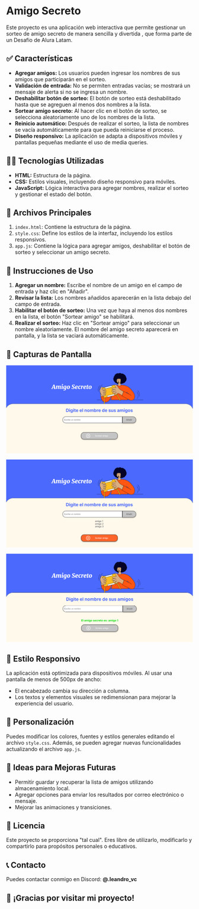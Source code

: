# Amigo Secreto

Este proyecto es una aplicación web interactiva que permite gestionar un sorteo de amigo secreto de manera sencilla y divertida , que forma parte de un Desafio de Alura Latam.

## ✅ Características

- **Agregar amigos:** Los usuarios pueden ingresar los nombres de sus amigos que participarán en el sorteo.
- **Validación de entrada:** No se permiten entradas vacías; se mostrará un mensaje de alerta si no se ingresa un nombre.
- **Deshabilitar botón de sorteo:** El botón de sorteo está deshabilitado hasta que se agreguen al menos dos nombres a la lista.
- **Sortear amigo secreto:** Al hacer clic en el botón de sorteo, se selecciona aleatoriamente uno de los nombres de la lista.
- **Reinicio automático:** Después de realizar el sorteo, la lista de nombres se vacía automáticamente para que pueda reiniciarse el proceso.
- **Diseño responsivo:** La aplicación se adapta a dispositivos móviles y pantallas pequeñas mediante el uso de media queries.

## 👨‍💻 Tecnologías Utilizadas

- **HTML:** Estructura de la página.
- **CSS:** Estilos visuales, incluyendo diseño responsivo para móviles.
- **JavaScript:** Lógica interactiva para agregar nombres, realizar el sorteo y gestionar el estado del botón.

## 📂 Archivos Principales

1. `index.html`: Contiene la estructura de la página.
2. `style.css`: Define los estilos de la interfaz, incluyendo los estilos responsivos.
3. `app.js`: Contiene la lógica para agregar amigos, deshabilitar el botón de sorteo y seleccionar un amigo secreto.

## 📝 Instrucciones de Uso

1. **Agregar un nombre:** Escribe el nombre de un amigo en el campo de entrada y haz clic en "Añadir".
2. **Revisar la lista:** Los nombres añadidos aparecerán en la lista debajo del campo de entrada.
3. **Habilitar el botón de sorteo:** Una vez que haya al menos dos nombres en la lista, el botón "Sortear amigo" se habilitará.
4. **Realizar el sorteo:** Haz clic en "Sortear amigo" para seleccionar un nombre aleatoriamente. El nombre del amigo secreto aparecerá en pantalla, y la lista se vaciará automáticamente.

## 📸 Capturas de Pantalla

![Captura de pantalla de la interfaz de usuario](./assets/interfaz-usuario.png)

![Captura de pantalla de la lista de amigos](./assets/lista-amigos.png)

![Captura de pantalla de la aplicación](./assets/sorteo-amigo-secreto.png)


## 📱 Estilo Responsivo

La aplicación está optimizada para dispositivos móviles. Al usar una pantalla de menos de 500px de ancho:

- El encabezado cambia su dirección a columna.
- Los textos y elementos visuales se redimensionan para mejorar la experiencia del usuario.

## 🎨 Personalización

Puedes modificar los colores, fuentes y estilos generales editando el archivo `style.css`. Además, se pueden agregar nuevas funcionalidades actualizando el archivo `app.js`.

## 🚀 Ideas para Mejoras Futuras

- Permitir guardar y recuperar la lista de amigos utilizando almacenamiento local.
- Agregar opciones para enviar los resultados por correo electrónico o mensaje.
- Mejorar las animaciones y transiciones.

## 📜 Licencia

Este proyecto se proporciona "tal cual". Eres libre de utilizarlo, modificarlo y compartirlo para propósitos personales o educativos.

## 📞 Contacto

Puedes contactar conmigo en Discord: **@.leandro_vc**

## 🌟 ¡Gracias por visitar mi proyecto!

